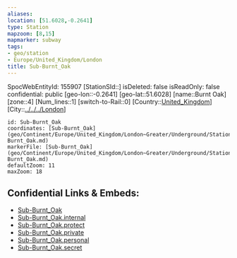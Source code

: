 ```yaml
---
aliases: 
location: [51.6028,-0.2641]
type: Station 
mapzoom: [8,15] 
mapmarker: subway 
tags:
- geo/station
- Europe/United_Kingdom/London
title: Sub-Burnt_Oak
---
```

SpocWebEntityId: 155907
[StationSId::]
isDeleted: false
isReadOnly: false
confidential: public
[geo-lon::-0.2641]
[geo-lat::51.6028]
[name::Burnt Oak]
[zone::4]
[Num_lines::1]
[switch-to-Rail::0]
[Country::[United_Kingdom](geo/Continent/Europe/United_Kingdom.md)]
[City::[../../../London](../../../London)]


```leaflet
id: Sub-Burnt_Oak
coordinates: [Sub-Burnt_Oak](geo/Continent/Europe/United_Kingdom/London~Greater/Underground/Station/Sub-Burnt_Oak.md)
markerFile: [Sub-Burnt_Oak](geo/Continent/Europe/United_Kingdom/London~Greater/Underground/Station/Sub-Burnt_Oak.md)
defaultZoom: 11 
maxZoom: 18
```


## Confidential Links & Embeds: 
- [Sub-Burnt_Oak](../../../../../../../../_public/geo/Continent/Europe/United_Kingdom/London~Greater/Underground/Station/Sub-Burnt_Oak.md) 
- [Sub-Burnt_Oak.internal](../../../../../../../../_internal/geo/Continent/Europe/United_Kingdom/London~Greater/Underground/Station/Sub-Burnt_Oak.internal.md) 
- [Sub-Burnt_Oak.protect](../../../../../../../../_protect/geo/Continent/Europe/United_Kingdom/London~Greater/Underground/Station/Sub-Burnt_Oak.protect.md) 
- [Sub-Burnt_Oak.private](../../../../../../../../_private/geo/Continent/Europe/United_Kingdom/London~Greater/Underground/Station/Sub-Burnt_Oak.private.md) 
- [Sub-Burnt_Oak.personal](../../../../../../../../_personal/geo/Continent/Europe/United_Kingdom/London~Greater/Underground/Station/Sub-Burnt_Oak.personal.md) 
- [Sub-Burnt_Oak.secret](../../../../../../../../_secret/geo/Continent/Europe/United_Kingdom/London~Greater/Underground/Station/Sub-Burnt_Oak.secret.md) 
